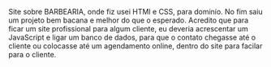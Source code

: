 Site sobre BARBEARIA, onde fiz usei HTMl e CSS, para dominío. No fim saiu um projeto bem bacana e melhor do que o esperado. Acredito que para ficar um site profissional para algum cliente, eu deveria acrescentar um JavaScript e ligar um banco de dados, para que o contato chegasse até o cliente ou colocasse até um agendamento online, dentro do site para facilar para o cliente.
